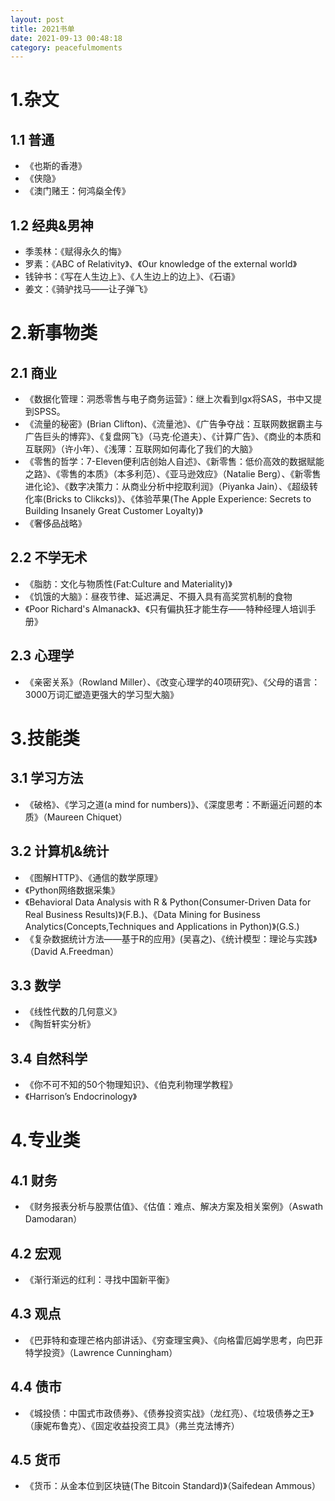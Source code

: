 ```yaml
---
layout: post
title: 2021书单
date: 2021-09-13 00:48:18
category: peacefulmoments
---   
```

# 1.杂文
## 1.1 普通
+ 《也斯的香港》
+ 《侠隐》
+ 《澳门赌王：何鸿燊全传》

## 1.2 经典&男神
+ 季羡林：《赋得永久的悔》
+ 罗素：《ABC of Relativity》、《Our knowledge of the external world》
+ 钱钟书：《写在人生边上》、《人生边上的边上》、《石语》
+ 姜文：《骑驴找马——让子弹飞》

# 2.新事物类
## 2.1 商业
+ 《数据化管理：洞悉零售与电子商务运营》：继上次看到lgx将SAS，书中又提到SPSS。
+ 《流量的秘密》(Brian Clifton)、《流量池》、《广告争夺战：互联网数据霸主与广告巨头的博弈》、《复盘网飞》（马克·伦道夫）、《计算广告》、《商业的本质和互联网》（许小年）、《浅薄：互联网如何毒化了我们的大脑》
+ 《零售的哲学：7-Eleven便利店创始人自述》、《新零售：低价高效的数据赋能之路》、《零售的本质》（本多利范）、《亚马逊效应》（Natalie Berg）、《新零售进化论》、《数字决策力：从商业分析中挖取利润》（Piyanka Jain）、《超级转化率(Bricks to Clikcks)》、《体验苹果(The Apple Experience: Secrets to Building Insanely Great Customer Loyalty)》
+ 《奢侈品战略》

## 2.2 不学无术
+ 《脂肪：文化与物质性(Fat:Culture and Materiality)》
+ 《饥饿的大脑》：昼夜节律、延迟满足、不摄入具有高奖赏机制的食物
+ 《Poor Richard's Almanack》、《只有偏执狂才能生存——特种经理人培训手册》

## 2.3 心理学
+ 《亲密关系》（Rowland Miller）、《改变心理学的40项研究》、《父母的语言：3000万词汇塑造更强大的学习型大脑》

# 3.技能类
## 3.1 学习方法
+ 《破格》、《学习之道(a mind for numbers)》、《深度思考：不断逼近问题的本质》（Maureen Chiquet）
 
## 3.2 计算机&统计
+ 《图解HTTP》、《通信的数学原理》
+ 《Python网络数据采集》
+ 《Behavioral Data Analysis with R & Python(Consumer-Driven Data for Real Business Results)》(F.B.)、《Data Mining for Business Analytics(Concepts,Techniques and Applications in Python)》(G.S.)
+ 《复杂数据统计方法——基于R的应用》(吴喜之)、《统计模型：理论与实践》（David A.Freedman）

## 3.3 数学
+ 《线性代数的几何意义》
+ 《陶哲轩实分析》

## 3.4 自然科学
+ 《你不可不知的50个物理知识》、《伯克利物理学教程》
+ 《Harrison’s Endocrinology》
 
# 4.专业类
## 4.1 财务
+ 《财务报表分析与股票估值》、《估值：难点、解决方案及相关案例》（Aswath Damodaran）
 
## 4.2 宏观
+ 《渐行渐远的红利：寻找中国新平衡》
 
## 4.3 观点
+ 《巴菲特和查理芒格内部讲话》、《穷查理宝典》、《向格雷厄姆学思考，向巴菲特学投资》（Lawrence Cunningham）
 
## 4.4 债市
+ 《城投债：中国式市政债券》、《债券投资实战》（龙红亮）、《垃圾债券之王》（康妮布鲁克）、《固定收益投资工具》（弗兰克法博齐）
 
## 4.5 货币
+ 《货币：从金本位到区块链(The Bitcoin Standard)》（Saifedean Ammous）
